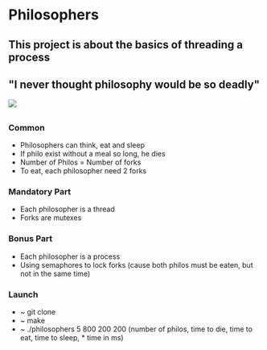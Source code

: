 # Philosophers

## This project is about the basics of threading a process
##
 ## "I never thought philosophy would be so deadly" ##

 <img src="https://i.makeagif.com/media/9-08-2018/T-4nH1.gif"></img>

##

### Common
  - Philosophers can think, eat and sleep
  - If philo exist without a meal so long, he dies
  - Number of Philos = Number of forks
  - To eat, each philosopher need 2 forks

### Mandatory Part
  - Each philosopher is a thread
  - Forks are mutexes

### Bonus Part
  - Each philosopher is a process
  - Using semaphores to lock forks (cause both philos must be eaten, but not in the same time)
  
  
### Launch
  - ~ git clone
  - ~ make
  - ~ ./philosophers 5 800 200 200 (number of philos, time to die, time to eat, time to sleep, * time in ms)
  
